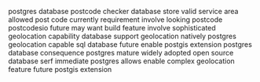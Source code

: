 postgres database postcode checker database store valid service area allowed post code currently requirement involve looking postcode postcodesio future may want build feature involve sophisticated geolocation capability database support geolocation natively postgres geolocation capable sql database future enable postgis extension postgres database consequence postgres mature widely adopted open source database serf immediate postgres allows enable complex geolocation feature future postgis extension